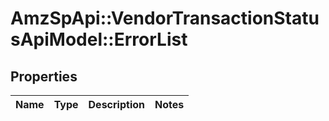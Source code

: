 # AmzSpApi::VendorTransactionStatusApiModel::ErrorList

## Properties
Name | Type | Description | Notes
------------ | ------------- | ------------- | -------------

